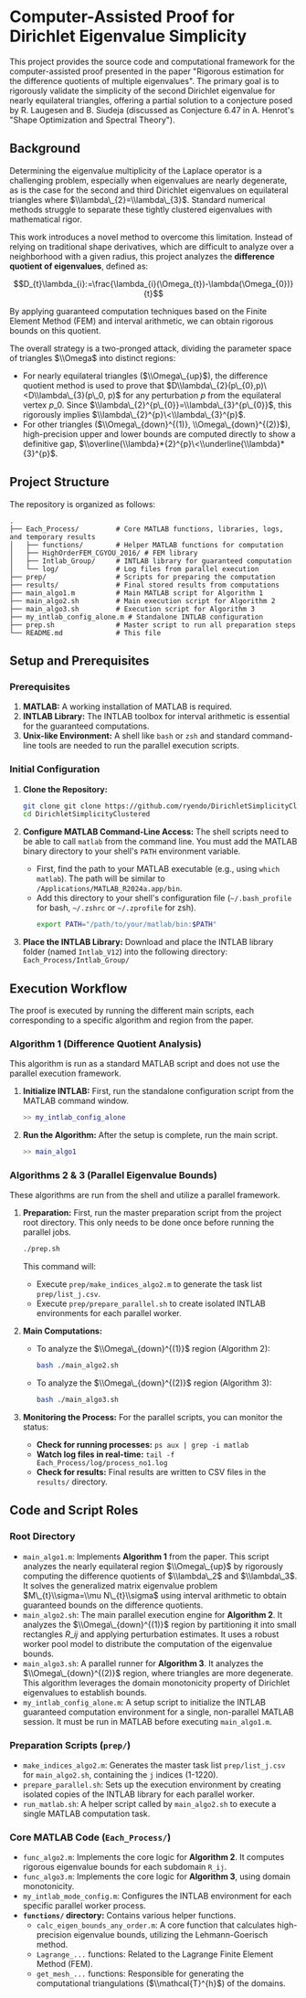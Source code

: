 # Computer-Assisted Proof for Dirichlet Eigenvalue Simplicity

This project provides the source code and computational framework for the computer-assisted proof presented in the paper "Rigorous estimation for the difference quotients of multiple eigenvalues". The primary goal is to rigorously validate the simplicity of the second Dirichlet eigenvalue for nearly equilateral triangles, offering a partial solution to a conjecture posed by R. Laugesen and B. Siudeja (discussed as Conjecture 6.47 in A. Henrot's "Shape Optimization and Spectral Theory").

## Background

Determining the eigenvalue multiplicity of the Laplace operator is a challenging problem, especially when eigenvalues are nearly degenerate, as is the case for the second and third Dirichlet eigenvalues on equilateral triangles where $\\lambda\_{2}=\\lambda\_{3}$. Standard numerical methods struggle to separate these tightly clustered eigenvalues with mathematical rigor.

This work introduces a novel method to overcome this limitation. Instead of relying on traditional shape derivatives, which are difficult to analyze over a neighborhood with a given radius, this project analyzes the **difference quotient of eigenvalues**, defined as:

$$D_{t}\lambda_{i}:=\frac{\lambda_{i}(\Omega_{t})-\lambda(\Omega_{0})}{t}$$

By applying guaranteed computation techniques based on the Finite Element Method (FEM) and interval arithmetic, we can obtain rigorous bounds on this quotient.

The overall strategy is a two-pronged attack, dividing the parameter space of triangles $\\Omega$ into distinct regions:

  * For nearly equilateral triangles ($\\Omega\_{up}$), the difference quotient method is used to prove that $D\\lambda\_{2}(p\_{0},p)\<D\\lambda\_{3}(p\_0, p)$ for any perturbation $p$ from the equilateral vertex $p\_0$. Since $\\lambda\_{2}^{p\_{0}}=\\lambda\_{3}^{p\_{0}}$, this rigorously implies $\\lambda\_{2}^{p}\<\\lambda\_{3}^{p}$.
  * For other triangles ($\\Omega\_{down}^{(1)}, \\Omega\_{down}^{(2)}$), high-precision upper and lower bounds are computed directly to show a definitive gap, $\\overline{\\lambda}*{2}^{p}\<\\underline{\\lambda}*{3}^{p}$.

## Project Structure

The repository is organized as follows:

```
.
├── Each_Process/         # Core MATLAB functions, libraries, logs, and temporary results
│   ├── functions/        # Helper MATLAB functions for computation
│   ├── HighOrderFEM_CGYOU_2016/ # FEM library
│   ├── Intlab_Group/     # INTLAB library for guaranteed computation
│   └── log/              # Log files from parallel execution
├── prep/                 # Scripts for preparing the computation
├── results/              # Final stored results from computations
├── main_algo1.m          # Main MATLAB script for Algorithm 1
├── main_algo2.sh         # Main execution script for Algorithm 2
├── main_algo3.sh         # Execution script for Algorithm 3
├── my_intlab_config_alone.m # Standalone INTLAB configuration
├── prep.sh               # Master script to run all preparation steps
└── README.md             # This file
```

## Setup and Prerequisites

### Prerequisites

1.  **MATLAB:** A working installation of MATLAB is required.
2.  **INTLAB Library:** The INTLAB toolbox for interval arithmetic is essential for the guaranteed computations.
3.  **Unix-like Environment:** A shell like `bash` or `zsh` and standard command-line tools are needed to run the parallel execution scripts.

### Initial Configuration

1.  **Clone the Repository:**

    ```bash
    git clone git clone https://github.com/ryendo/DirichletSimplicityClustered
    cd DirichletSimplicityClustered
    ```

2.  **Configure MATLAB Command-Line Access:**
    The shell scripts need to be able to call `matlab` from the command line. You must add the MATLAB binary directory to your shell's `PATH` environment variable.

      * First, find the path to your MATLAB executable (e.g., using `which matlab`). The path will be similar to `/Applications/MATLAB_R2024a.app/bin`.
      * Add this directory to your shell's configuration file (`~/.bash_profile` for bash, `~/.zshrc` or `~/.zprofile` for zsh).
        ```bash
        export PATH="/path/to/your/matlab/bin:$PATH"
        ```

3.  **Place the INTLAB Library:**
    Download and place the INTLAB library folder (named `Intlab_V12`) into the following directory:
    `Each_Process/Intlab_Group/`

## Execution Workflow

The proof is executed by running the different main scripts, each corresponding to a specific algorithm and region from the paper.

### Algorithm 1 (Difference Quotient Analysis)

This algorithm is run as a standard MATLAB script and does not use the parallel execution framework.

1.  **Initialize INTLAB:** First, run the standalone configuration script from the MATLAB command window.
    ```matlab
    >> my_intlab_config_alone
    ```
2.  **Run the Algorithm:** After the setup is complete, run the main script.
    ```matlab
    >> main_algo1
    ```

### Algorithms 2 & 3 (Parallel Eigenvalue Bounds)

These algorithms are run from the shell and utilize a parallel framework.

1.  **Preparation:** First, run the master preparation script from the project root directory. This only needs to be done once before running the parallel jobs.

    ```bash
    ./prep.sh
    ```

    This command will:

      * Execute `prep/make_indices_algo2.m` to generate the task list `prep/list_j.csv`.
      * Execute `prep/prepare_parallel.sh` to create isolated INTLAB environments for each parallel worker.

2.  **Main Computations:**

      * To analyze the $\\Omega\_{down}^{(1)}$ region (Algorithm 2):
        ```bash
        bash ./main_algo2.sh
        ```
      * To analyze the $\\Omega\_{down}^{(2)}$ region (Algorithm 3):
        ```bash
        bash ./main_algo3.sh
        ```

3.  **Monitoring the Process:**
    For the parallel scripts, you can monitor the status:

      * **Check for running processes:** `ps aux | grep -i matlab`
      * **Watch log files in real-time:** `tail -f Each_Process/log/process_no1.log`
      * **Check for results:** Final results are written to CSV files in the `results/` directory.

## Code and Script Roles

### Root Directory

  * `main_algo1.m`: Implements **Algorithm 1** from the paper. This script analyzes the nearly equilateral region $\\Omega\_{up}$ by rigorously computing the difference quotients of $\\lambda\_2$ and $\\lambda\_3$. It solves the generalized matrix eigenvalue problem $M\_{t}\\sigma=\\mu N\_{t}\\sigma$ using interval arithmetic to obtain guaranteed bounds on the difference quotients.
  * `main_algo2.sh`: The main parallel execution engine for **Algorithm 2**. It analyzes the $\\Omega\_{down}^{(1)}$ region by partitioning it into small rectangles $R\_{ij}$ and applying perturbation estimates. It uses a robust worker pool model to distribute the computation of the eigenvalue bounds.
  * `main_algo3.sh`: A parallel runner for **Algorithm 3**. It analyzes the $\\Omega\_{down}^{(2)}$ region, where triangles are more degenerate. This algorithm leverages the domain monotonicity property of Dirichlet eigenvalues to establish bounds.
  * `my_intlab_config_alone.m`: A setup script to initialize the INTLAB guaranteed computation environment for a single, non-parallel MATLAB session. It must be run in MATLAB before executing `main_algo1.m`.

### Preparation Scripts (`prep/`)

  * `make_indices_algo2.m`: Generates the master task list `prep/list_j.csv` for `main_algo2.sh`, containing the `j` indices (1-1220).
  * `prepare_parallel.sh`: Sets up the execution environment by creating isolated copies of the INTLAB library for each parallel worker.
  * `run_matlab.sh`: A helper script called by `main_algo2.sh` to execute a single MATLAB computation task.

### Core MATLAB Code (`Each_Process/`)

  * `func_algo2.m`: Implements the core logic for **Algorithm 2**. It computes rigorous eigenvalue bounds for each subdomain `R_ij`.
  * `func_algo3.m`: Implements the core logic for **Algorithm 3**, using domain monotonicity.
  * `my_intlab_mode_config.m`: Configures the INTLAB environment for each specific parallel worker process.
  * **`functions/` directory:** Contains various helper functions.
      * `calc_eigen_bounds_any_order.m`: A core function that calculates high-precision eigenvalue bounds, utilizing the Lehmann-Goerisch method.
      * `Lagrange_...` functions: Related to the Lagrange Finite Element Method (FEM).
      * `get_mesh_...` functions: Responsible for generating the computational triangulations ($\\mathcal{T}^{h}$) of the domains.
